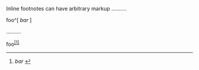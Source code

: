 Inline footnotes can have arbitrary markup
..........

foo^[ *bar* ]

..........

<p>foo<sup class="footnote-ref"><a href="#fn1" id="fnref1">[1]</a></sup></p>
<hr class="footnotes-sep">
<section class="footnotes">
<ol class="footnotes-list">
<li id="fn1" class="footnote-item"><p> <em>bar</em>  <a href="#fnref1" class="footnote-backref">↩︎</a></p>
</li>
</ol>
</section>
